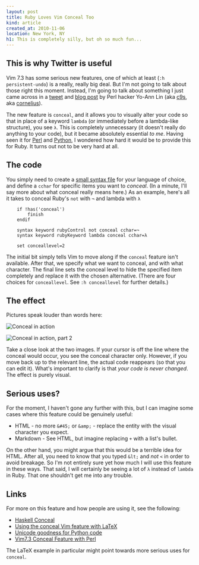 ```yaml
---
layout: post
title: Ruby Loves Vim Conceal Too
kind: article
created_at: 2010-11-06
location: New York, NY
h1: This is completely silly, but oh so much fun...
---
```


## This is why Twitter is useful

Vim 7.3 has some serious new features, one of which at least (`:h persistent-undo`) is a really, really big deal. But I'm not going to talk about those right this moment. Instead, I'm going to talk about something I just came across in a [tweet](http://twitter.com/#!/c9s/status/852461900267520) and [blog post](http://c9s.blogspot.com/2010/11/vim73-conceal-feature-with-perl.html) by Perl hacker Yo-Ann Lin (aka [c9s](https://github.com/c9s), aka [cornelius](http://search.cpan.org/~cornelius/)).

The new feature is `conceal`, and it allows you to visually alter your code so that in place of a keyword `lambda` (or immediately before a lambda-like structure), you see `λ`. This is completely unnecessary (it doesn't really do anything to your code), but it became absolutely essential *to me*. Having seen it for [Perl](https://github.com/c9s/perl-conceal.vim) and [Python](https://github.com/ehamberg/vim-cute-python), I wondered how hard it would be to provide this for Ruby. It turns out not to be very hard at all.

## The code

You simply need to create a [small syntax file](https://gist.github.com/665624) for your language of choice, and define a `cchar` for specific items you want to *conceal*. (In a minute, I'll say more about what conceal really means here.) As an example, here's all it takes to conceal Ruby's `not` with `¬` and lambda with `λ`


        if !has('conceal')
            finish
        endif

        syntax keyword rubyControl not conceal cchar=¬
        syntax keyword rubyKeyword lambda conceal cchar=λ

        set conceallevel=2

The initial bit simply tells Vim to move along if the `conceal` feature isn't available. After that, we specify what we want to conceal, and with what character. The final line sets the conceal level to hide the specified item completely and replace it with the chosen alternative. (There are four choices for `conceallevel`. See `:h conceallevel` for further details.)

## The effect

Pictures speak louder than words here:

![Conceal in action](../../../images/conceal1.jpg "Note where the cursor is...")

![Conceal in action, part 2](../../../images/conceal2.jpg "Note where the cursor is now...")

Take a close look at the two images. If your cursor is off the line where the conceal would occur, you see the conceal character only. However, if you move back up to the relevant line, the actual code reappears (so that you can edit it). What's important to clarify is that *your code is never changed*. The effect is purely visual.

## Serious uses?

For the moment, I haven't gone any further with this, but I can imagine some cases where this feature could be genuinely useful:

+   HTML - no more `&#45;` or `&amp;` - replace the entity with the visual character you expect.
+   Markdown - See HTML, but imagine replacing `+` with a list's bullet.

On the other hand, you might argue that this would be a terrible idea for HTML. After all, you need to know that you typed `&lt;` and *not* `<` in order to avoid breakage. So I'm not entirely sure yet how much I will use this feature in these ways. That said, I will certainly be seeing a lot of `λ` instead of `lambda` in Ruby. That one shouldn't get me into any trouble.

## Links

For more on this feature and how people are using it, see the following:

+   [Haskell Conceal](http://www.vim.org/scripts/script.php?script_id=3200)
+   [Using the conceal Vim feature with LaTeX](http://b4winckler.wordpress.com/2010/08/07/using-the-conceal-vim-feature-with-latex/)
+   [Unicode goodness for Python code](https://github.com/ehamberg/vim-cute-python)
+   [Vim7.3 Conceal Feature with Perl](http://c9s.blogspot.com/2010/11/vim73-conceal-feature-with-perl.html)

The LaTeX example in particular might point towards more serious uses for `conceal`.
